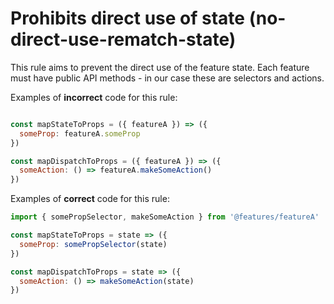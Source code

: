# Prohibits direct use of state (no-direct-use-rematch-state)

This rule aims to prevent the direct use of the feature state. Each feature must have public API methods - in our case these are selectors and actions.

Examples of **incorrect** code for this rule:

```js

const mapStateToProps = ({ featureA }) => ({
  someProp: featureA.someProp
})

const mapDispatchToProps = ({ featureA }) => ({
  someAction: () => featureA.makeSomeAction()
})

```

Examples of **correct** code for this rule:

```js
import { somePropSelector, makeSomeAction } from '@features/featureA'

const mapStateToProps = state => ({
  someProp: somePropSelector(state)
})

const mapDispatchToProps = state => ({
  someAction: () => makeSomeAction(state)
})

```
